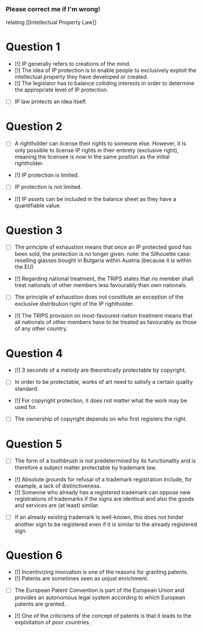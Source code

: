 ### Please correct me if I'm wrong!
relating [[Intellectual Property Law]]
# Question 1
- [!] IP generally refers to creations of the mind.
- [!] The idea of IP protection is to enable people to exclusively exploit the intellectual property they have developed or created.
- [!] The legislator has to balance colliding interests in order to determine the appropriate level of IP protection.
- [ ] IP law protects an idea itself.
# Question 2
- [ ] A rightholder can license their rights to someone else. However, it is only possible to license IP rights in their entirety (exclusive right), meaning the licensee is now in the same position as the initial rightholder.
- [!] IP protection is limited.
- [ ] IP protection is not limited.
- [!] IP assets can be included in the balance sheet as they have a quantifiable value.
# Question 3
- [ ] The principle of exhaustion means that once an IP protected good has been sold, the protection is no longer given.
note: the Silhouette case: reselling glasses bought in Bulgaria within Austria (because it is within the EU)
- [!] Regarding national treatment, the TRIPS states that no member shall treat nationals of other members less favourably than own nationals.
- [ ] The principle of exhaustion does not constitute an exception of the exclusive distribution right of the IP rightholder.
- [!] The TRIPS provision on most-favoured-nation treatment means that all nationals of other members have to be treated as favourably as those of any other country.
# Question 4
- [!] 3 seconds of a melody are theoretically protectable by copyright.
- [ ] In order to be protectable, works of art need to satisfy a certain quality standard.
- [!] For copyright protection, it does not matter what the work may be used for.
- [ ] The ownership of copyright depends on who first registers the right.
# Question 5
- [ ] The form of a toothbrush is not predetermined by its functionality and is therefore a subject matter protectable by trademark law.
- [!] Absolute grounds for refusal of a trademark registration include, for example, a lack of distinctiveness.
- [!] Someone who already has a registered trademark can oppose new registrations of trademarks if the signs are identical and also the goods and services are (at least) similar.
- [ ] If an already existing trademark is well-known, this does not hinder another sign to be registered even if it is similar to the already registered sign.
# Question 6
- [!] Incentivizing innovation is one of the reasons for granting patents.
- [!] Patents are sometimes seen as unjust enrichment.
- [ ] The European Patent Convention is part of the European Union and provides an autonomous legal system according to which European patents are granted.
- [!] One of the criticisms of the concept of patents is that it leads to the exploitation of poor countries.

